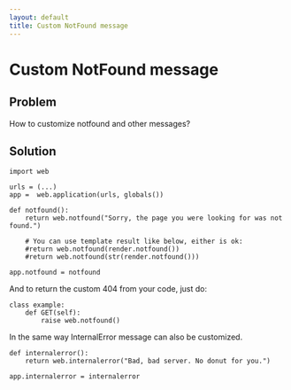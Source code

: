 ```yaml
---
layout: default
title: Custom NotFound message
---
```


# Custom NotFound message

## Problem

How to customize notfound and other messages?

## Solution

    import web

    urls = (...)
    app =  web.application(urls, globals())

    def notfound():
        return web.notfound("Sorry, the page you were looking for was not found.")

        # You can use template result like below, either is ok:
        #return web.notfound(render.notfound())
        #return web.notfound(str(render.notfound()))

    app.notfound = notfound


And to return the custom 404 from your code, just do:

    class example:
        def GET(self):
            raise web.notfound()

In the same way InternalError message can also be customized.

    def internalerror():
        return web.internalerror("Bad, bad server. No donut for you.")

    app.internalerror = internalerror



